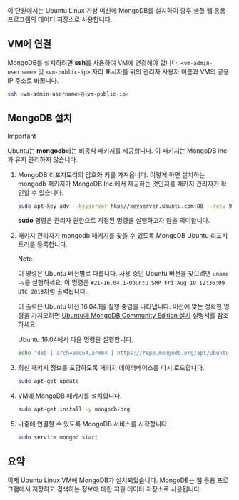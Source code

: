 이 단원에서는 Ubuntu Linux 가상 머신에 MongoDB를 설치하여 향후 샘플 웹 응용 프로그램의 데이터 저장소로 사용합니다.

## <a name="connect-to-the-vm"></a>VM에 연결

MongoDB를 설치하려면 **ssh**를 사용하여 VM에 연결해야 합니다. `<vm-admin-username>` 및 `<vm-public-ip>` 자리 표시자를 위의 관리자 사용자 이름과 VM의 공용 IP 주소로 바꿉니다.

```bash
ssh <vm-admin-username>@<vm-public-ip>
```

## <a name="install-mongodb"></a>MongoDB 설치

> [!Important]
> Ubuntu는 **mongodb**라는 비공식 패키지를 제공합니다. 이 패키지는 MongoDB inc가 유지 관리하지 않습니다.

1. MongoDB 리포지토리의 암호화 키를 가져옵니다. 이렇게 하면 설치하는 mongodb 패키지가 MongoDB Inc.에서 제공하는 것인지를 패키지 관리자가 확인할 수 있습니다.

    ```bash
    sudo apt-key adv --keyserver hkp://keyserver.ubuntu.com:80 --recv 9DA31620334BD75D9DCB49F368818C72E52529D4
    ```

    **sudo** 명령은 관리자 권한으로 지정된 명령을 실행하고자 함을 의미합니다.

1. 패키지 관리자가 mongodb 패키지를 찾을 수 있도록 MongoDB Ubuntu 리포지토리를 등록합니다.

    > [!NOTE]
    > 이 명령은 Ubuntu 버전별로 다릅니다. 사용 중인 Ubuntu 버전을 찾으려면 `uname -v`를 실행하세요.
    > 이 명령은 `#21~16.04.1-Ubuntu SMP Fri Aug 10 12:36:09 UTC 2018`처럼 출력됩니다.
    >
    > 이 출력은 Ubuntu 버전 16.04.1을 실행 중임을 나타냅니다.
    > 버전에 맞는 정확한 명령을 가져오려면 [Ubuntu에 MongoDB Community Edition 설치](https://docs.mongodb.com/manual/tutorial/install-mongodb-on-ubuntu/) 설명서를 참조하세요.

    Ubuntu 16.04에서 다음 명령을 실행합니다.

    ```bash
    echo "deb [ arch=amd64,arm64 ] https://repo.mongodb.org/apt/ubuntu xenial/mongodb-org/4.0 multiverse" | sudo tee /etc/apt/sources.list.d/mongodb-org-4.0.list
    ```

1. 최신 패키지 정보를 포함하도록 패키지 데이터베이스를 다시 로드합니다.

    ```bash
    sudo apt-get update
    ```

1. VM에 MongoDB 패키지를 설치합니다.

    ```bash
    sudo apt-get install -y mongodb-org
    ```

1. 나중에 연결할 수 있도록 MongoDB 서비스를 시작합니다.

    ```bash
    sudo service mongod start
    ```

## <a name="summary"></a>요약

이제 Ubuntu Linux VM에 MongoDB가 설치되었습니다. MongoDB는 웹 응용 프로그램에서 저장하고 검색하는 정보에 대한 지원 데이터 저장소로 사용됩니다.
